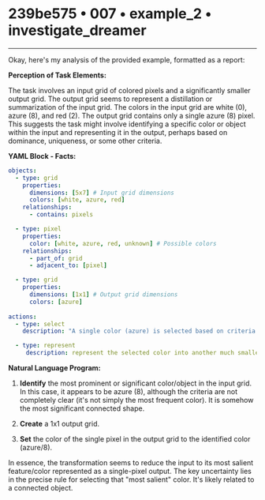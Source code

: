 # 239be575 • 007 • example_2 • investigate_dreamer

---
Okay, here's my analysis of the provided example, formatted as a report:

**Perception of Task Elements:**

The task involves an input grid of colored pixels and a significantly smaller output grid. The output grid seems to represent a distillation or summarization of the input grid. The colors in the input grid are white (0), azure (8), and red (2). The output grid contains only a single azure (8) pixel. This suggests the task might involve identifying a specific color or object within the input and representing it in the output, perhaps based on dominance, uniqueness, or some other criteria.

**YAML Block - Facts:**



```yaml
objects:
  - type: grid
    properties:
      dimensions: [5x7] # Input grid dimensions
      colors: [white, azure, red]
    relationships:
      - contains: pixels

  - type: pixel
    properties:
      color: [white, azure, red, unknown] # Possible colors
    relationships:
      - part_of: grid
      - adjacent_to: [pixel]

  - type: grid
    properties:
      dimensions: [1x1] # Output grid dimensions
      colors: [azure]
      
actions:
  - type: select
    description: "A single color (azure) is selected based on criteria from the input grid."

  - type: represent
     description: represent the selected color into another much smaller grid
```



**Natural Language Program:**

1.  **Identify** the most prominent or significant color/object in the input grid. In this case, it appears to be azure (8), although the criteria are not completely clear (it's not simply the most frequent color). It is somehow the most significant connected shape.

2.  **Create** a 1x1 output grid.

3.  **Set** the color of the single pixel in the output grid to the identified color (azure/8).

In essence, the transformation seems to reduce the input to its most salient feature/color represented as a single-pixel output. The key uncertainty lies in the precise rule for selecting that "most salient" color. It's likely related to a connected object.

